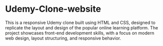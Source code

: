 # Udemy-Clone-website
This is a responsive Udemy clone built using HTML and CSS, designed to replicate the layout and design of the popular online learning platform. The project showcases front-end development skills, with a focus on modern web design, layout structuring, and responsive behavior.
